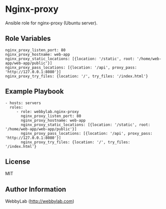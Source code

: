Nginx-proxy
=========

Ansible role for nginx-proxy (Ubuntu server).

Role Variables
--------------

    nginx_proxy_listen_port: 80
    nginx_proxy_hostname: web-app
    nginx_proxy_static_locations: [{location: '/static', root: '/home/web-app/web-app/public'}]
    nginx_proxy_pass_locations: [{location: '/api', proxy_pass: 'http://127.0.0.1:8080'}]
    nginx_proxy_try_files: {location: '/', try_files: '/index.html'}

Example Playbook
----------------

    - hosts: servers
      roles:
         - role: webbylab.nginx-proxy
           nginx_proxy_listen_port: 80
           nginx_proxy_hostname: web-app
           nginx_proxy_static_locations: [{location: '/static', root: '/home/web-app/web-app/public'}]
           nginx_proxy_pass_locations: [{location: '/api', proxy_pass: 'http://127.0.0.1:8080'}]
           nginx_proxy_try_files: {location: '/', try_files: '/index.html'}

License
-------

MIT

Author Information
------------------

WebbyLab (http://webbylab.com)
